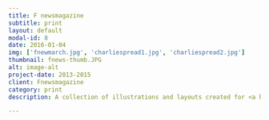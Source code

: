 ```yaml
---
title: F newsmagazine
subtitle: print
layout: default
modal-id: 8
date: 2016-01-04
img: ['fnewmarch.jpg', 'charliespread1.jpg', 'charliespread2.jpg']
thumbnail: fnews-thumb.JPG
alt: image-alt
project-date: 2013-2015
client: Fnewsmagazine
category: print
description: A collection of illustrations and layouts created for <a href="fnewsmagazine.com">F Newsmagazine.</a>

---
```

